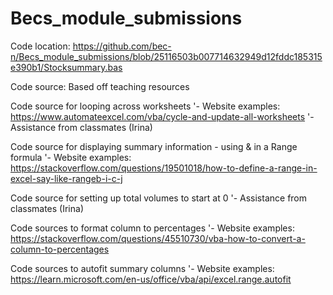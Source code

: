 # Becs_module_submissions

Code location: https://github.com/bec-n/Becs_module_submissions/blob/25116503b007714632949d12fddc185315e390b1/Stocksummary.bas

Code source: 
Based off teaching resources 

Code source for looping across worksheets
'- Website examples: https://www.automateexcel.com/vba/cycle-and-update-all-worksheets
'- Assistance from classmates (Irina) 

Code source for displaying summary information - using & in a Range formula
'- Website examples: https://stackoverflow.com/questions/19501018/how-to-define-a-range-in-excel-say-like-rangeb-i-c-j

Code source for setting up total volumes to start at 0
'- Assistance from classmates (Irina) 

Code sources to format column to percentages 
'- Website examples: https://stackoverflow.com/questions/45510730/vba-how-to-convert-a-column-to-percentages

Code sources to autofit summary columns
'- Website examples: https://learn.microsoft.com/en-us/office/vba/api/excel.range.autofit

